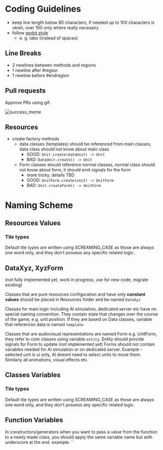 # Coding Guidelines

- keep line length below 80 characters, if needed up to 100 characters is okish, over 100 only where really necesairy 
- follow [godot style](https://docs.godotengine.org/en/stable/tutorials/scripting/gdscript/gdscript_styleguide.html)
  - e. g. tabs (instead of spaces)

## Line Breaks
- 2 newlines between methods and regions
- 1 newline after #region
- 1 newline before #endregion


## Pull requests

Approve PRs using gif:

![success_meme](https://media.giphy.com/media/v1.Y2lkPTc5MGI3NjExNHhyNnloenhwM28za3oyNWNsMDMwYzR1cWRjb3Ywb3BhYXpmZTljeCZlcD12MV9pbnRlcm5hbF9naWZfYnlfaWQmY3Q9Zw/xT0BKAB7vMb10rfnvG/giphy.gif)

## Resources
- create factory methods
  - data classes (templates) should be referenced from main classes, data class should not know about main class
    - GOOD: `Unit.create(dataUnit) -> Unit`
    - BAD: `DataUnit.create() -> Unit`
  - Form classes should reference normal classes, normal class should not know about form, it should emit signals for the form
    - more tricky, details TBD
    - GOOD: `UnitForm.create(unit) -> UnitForm`
    - BAD: `Unit.createForm() -> UnitForm`


# Naming Scheme

## Resources Values

### Tile types

Default tile types are written using SCREAMING_CASE as those are always one word only, and they don’t possess any specific related logic.

## DataXyz, XyzForm

(not fully implemented yet, work in progress, use for new code, migrate existing)

Classes that are pure resources configuration and have only **constant values** should be placed in Resources folder and be named `DataXyz`

Classes for main logic including AI simulation, dedicated server etc have no special naming convention. They contain state that changes over the course of the game, e.g. unit position. If they are based on Data classes, variable that references data is named `template`

Classes that are audiovisual representations are named Form e.g. UnitForm, they refer to core classes using variable `entity`. Entity should provide signals for Form to update (not implemented yet) Forms should not contain variables needed for AI simulation or on dedicated server. Example - selected unit is ui only, AI doesnt need to select units to move them. Similarly all animations, visual effects etc.

## Classes Variables

### Tile types

Default tile types are written using SCREAMING_CASE as those are always one word only, and they don’t possess any specific related logic.

## Function Variables
In constructors/generators when you want to pass a value from the function to a newly made class, you should apply the same variable name but with underscore at the end.
example:
``

